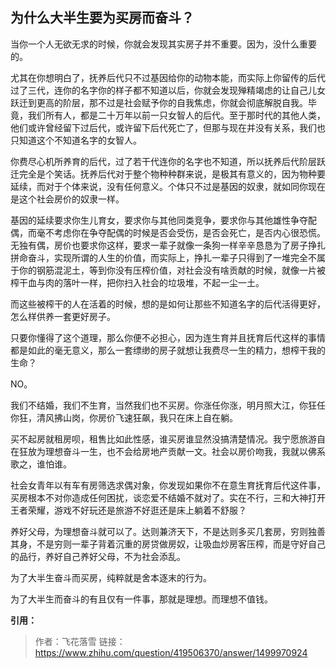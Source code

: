 ## 为什么大半生要为买房而奋斗？

当你一个人无欲无求的时候，你就会发现其实房子并不重要。因为，没什么重要的。

尤其在你想明白了，抚养后代只不过基因给你的动物本能，而实际上你留传的后代过了三代，连你的名字你的样子都不知道以后，你就会发现殚精竭虑的让自己儿女跃迁到更高的阶层，那不过是社会赋予你的自我焦虑，你就会彻底解脱自我。毕竟，我们所有人，都是二十万年以前一只女智人的后代。至于那时代的其他人类，他们或许曾经留下过后代，或许留下后代死亡了，但那与现在并没有关系，我们也只知道这个不知道名字的女智人。

你费尽心机所养育的后代，过了若干代连你的名字也不知道，所以抚养后代阶层跃迁完全是个笑话。抚养后代对于整个物种种群来说，是极其有意义的，因为物种要延续，而对于个体来说，没有任何意义。个体只不过是基因的奴隶，就如同你现在是这个社会房价的奴隶一样。

基因的延续要求你生儿育女，要求你与其他同类竞争，要求你与其他雄性争夺配偶，而毫不考虑你在争夺配偶的时候是否会受伤，是否会死亡，是否内心很恐慌。无独有偶，房价也要求你这样，要求一辈子就像一条狗一样辛辛恳恳为了房子挣扎拼命奋斗，实现所谓的人生的价值，而实际上，挣扎一辈子只得到了一堆完全不属于你的钢筋混泥土，等到你没有压榨价值，对社会没有啥贡献的时候，就像一片被榨干血与肉的落叶一样，把你扫入社会的垃圾堆，不起一尘一土。

而这些被榨干的人在活着的时候，想的是如何让那些不知道名字的后代活得更好，怎么样供养一套更好房子。

只要你懂得了这个道理，那么你便不必担心，因为连生育并且抚育后代这样的事情都是如此的毫无意义，那么一套缥缈的房子就想让我费尽一生的精力，想榨干我的生命？

NO。

我们不结婚，我们不生育，当然我们也不买房。你涨任你涨，明月照大江，你狂任你狂，清风拂山岗，你房价飞速狂飙，我只在床上自在躺。

买不起房就租房呗，租售比如此性感，谁买房谁显然没搞清楚情况。我宁愿旅游自在狂放为理想奋斗一生，也不会给房地产贡献一文。社会以房价吻我，我就以佛系歌之，谁怕谁。

社会女青年以有车有房筛选求偶对象，你发现如果你不在意生育抚育后代这件事，买房根本不对你造成任何困扰，谈恋爱不结婚不就对了。实在不行，三和大神打开王者荣耀，游戏不好玩还是旅游不好逛还是床上躺着不舒服？

养好父母，为理想奋斗就可以了。达则兼济天下，不是达则多买几套房，穷则独善其身，不是穷则一辈子背着沉重的房贷做房奴，让吸血炒房客压榨，而是守好自己的品行，养好自己养好父母，不为社会添乱。

为了大半生奋斗而买房，纯粹就是舍本逐末的行为。

为了大半生而奋斗的有且仅有一件事，那就是理想。而理想不值钱。



**引用：**

> 作者：飞花落雪
> 链接：https://www.zhihu.com/question/419506370/answer/1499970924